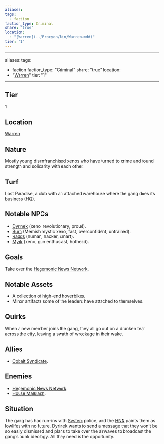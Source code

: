 ```yaml
---
aliases: 
tags:
  - faction
faction_type: Criminal
share: "true"
location:
  - "[Warren](../Procyon/Rin/Warren.md#)"
tier: "1"
---
```

---
aliases: 
tags:
  - faction
faction_type: "Criminal"
share: "true"
location:
  - "[Warren](../Procyon/Rin/Warren.md#)"
tier: "1"
---
## Tier

1

## Location

[Warren](../Procyon/Rin/Warren.md.md#.md#)

## Nature

Mostly young disenfranchised xenos who have turned to crime and found strength and solidarity with each other.

## Turf

Lost Paradise, a club with an attached warehouse where the gang does its business (HQ).

## Notable NPCs

- [Dyrinek](Dyrinek.md) (xeno, revolutionary, proud).
- [Burn](Burn.md) (Memish mystic xeno, fast, overconfident, untrained).
- [Radds](Radds.md) (human, hacker, smart).
- [Myrk](Myrk.md) (xeno, gun enthusiast, hothead).


## Goals

Take over the [Hegemonic News Network](./Hegemonic%20News%20Network.md).

## Notable Assets

- A collection of high-end hoverbikes.
- Minor artifacts some of the leaders have attached to themselves.


## Quirks

When a new member joins the gang, they all go out on a drunken tear across the city, leaving a swath of wreckage in their wake.

## Allies

- [Cobalt Syndicate](./Cobalt%20Syndicate.md).


## Enemies

- [Hegemonic News Network](./Hegemonic%20News%20Network.md).
- [House Malklaith](./House%20Malklaith.md).


## Situation

The gang has had run-ins with [System](System.md) police, and the [HNN](./Hegemonic%20News%20Network.md) paints them as lowlifes with no future. Dyrinek wants to send a message that they won’t be so easily dismissed and plans to take over the airwaves to broadcast the gang’s punk ideology. All they need is the opportunity.

